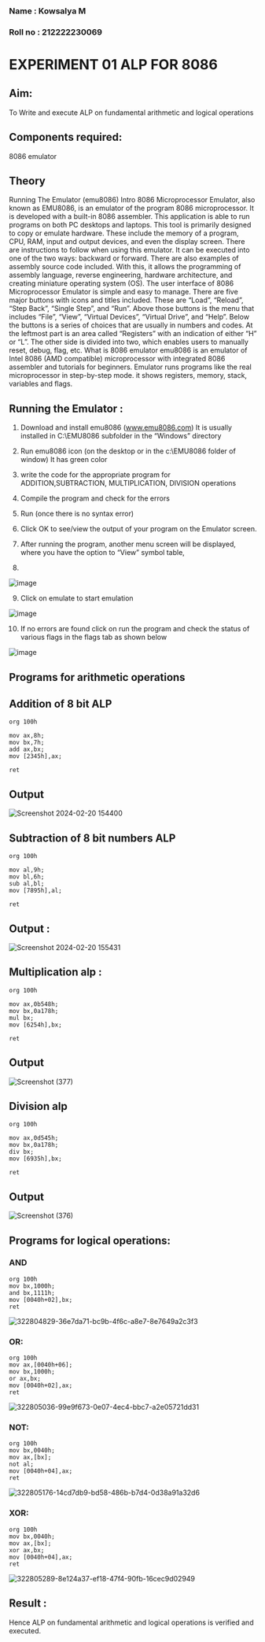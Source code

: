 ### Name : Kowsalya M
### Roll no : 212222230069

# EXPERIMENT 01 ALP FOR 8086
## Aim: 
To Write and execute ALP on fundamental arithmetic and logical operations
## Components required: 
8086  emulator 
## Theory 

Running The Emulator (emu8086) Intro 8086 Microprocessor Emulator, also known as EMU8086, is an emulator of the program 8086 microprocessor. It is developed with a built-in 8086 assembler. This application is able to run programs on both PC desktops and laptops. This tool is primarily designed to copy or emulate hardware. These include the memory of a program, CPU, RAM, input and output devices, and even the display screen. There are instructions to follow when using this emulator. It can be executed into one of the two ways: backward or forward. There are also examples of assembly source code included. With this, it allows the programming of assembly language, reverse engineering, hardware architecture, and creating miniature operating system (OS). The user interface of 8086 Microprocessor Emulator is simple and easy to manage. There are five major buttons with icons and titles included. These are “Load”, “Reload”, “Step Back”, “Single Step”, and “Run”. Above those buttons is the menu that includes “File”, “View”, “Virtual Devices”, “Virtual Drive”, and “Help”. Below the buttons is a series of choices that are usually in numbers and codes. At the leftmost part is an area called “Registers” with an indication of either “H” or “L”. The other side is divided into two, which enables users to manually reset, debug, flag, etc. What is 8086 emulator emu8086 is an emulator of Intel 8086 (AMD compatible) microprocessor with integrated 8086 assembler and tutorials for beginners. Emulator runs programs like the real microprocessor in step-by-step mode. it shows registers, memory, stack, variables and flags.

## Running the Emulator :
1.	Download and install emu8086 (www.emu8086.com) It is usually installed in C:\EMU8086 subfolder in the “Windows” directory
2.	  Run  emu8086 icon (on the desktop or in the c:\EMU8086 folder of window) It has green color
  
3.	write the code for the appropriate program for ADDITION,SUBTRACTION, MULTIPLICATION,  DIVISION operations 

4.	 Compile the program and check for the errors 
5.	Run (once there is no syntax error) 
6.	Click OK to see/view the output of your program on the Emulator screen. 
7.	After running the program, another menu screen will be displayed, where you have the option to “View” symbol table,
8.	 

![image](https://user-images.githubusercontent.com/36288975/189273263-d65baae9-4b8f-4723-afb3-c0ffa4052b04.png)

9.	Click on emulate to start emulation 

![image](https://user-images.githubusercontent.com/36288975/189273273-9bb36ec1-e2e8-4892-8d35-37707332bfdc.png)


10.	If no errors are found click on run the program and check the status of various flags in the flags tab as shown below 

![image](https://user-images.githubusercontent.com/36288975/189273277-113a2a33-4a40-4ff8-95a5-ecd3a1f504fe.png)

## Programs for arithmetic  operations

## Addition  of 8 bit ALP 
```
org 100h

mov ax,8h;
mov bx,7h;
add ax,bx;
mov [2345h],ax;

ret
```
## Output  
![Screenshot 2024-02-20 154400](https://github.com/Kowsalyasathya/EXPERIMENT--01-ALP-FOR-8086/assets/118671457/0daa8dbb-0134-489f-9531-d44d3822354c)

## Subtraction   of 8 bit numbers  ALP 
 ```
org 100h

mov al,9h;
mov bl,6h;
sub al,bl;
mov [7895h],al;

ret
```
## Output :
![Screenshot 2024-02-20 155431](https://github.com/Kowsalyasathya/EXPERIMENT--01-ALP-FOR-8086/assets/118671457/f8289504-d887-40f0-a211-eff9e268fcd8)

## Multiplication alp :
```
org 100h

mov ax,0b548h;
mov bx,0a178h;
mul bx;
mov [6254h],bx;

ret
```
 ## Output  
 
![Screenshot (377)](https://github.com/Kowsalyasathya/EXPERIMENT--01-ALP-FOR-8086/assets/118671457/db05d5bf-ecf7-4b62-93fe-78ab8235504e)

## Division alp 
```
org 100h

mov ax,0d545h;
mov bx,0a178h;
div bx;
mov [6935h],bx;

ret
```
## Output  
![Screenshot (376)](https://github.com/Kowsalyasathya/EXPERIMENT--01-ALP-FOR-8086/assets/118671457/9af81cd9-7ba8-4b5d-a617-e8e9d0ce7ba8)
## Programs for logical operations:
### AND
```
org 100h
mov bx,1000h;
and bx,1111h;
mov [0040h+02],bx;
ret
```
![322804829-36e7da71-bc9b-4f6c-a8e7-8e7649a2c3f3](https://github.com/Kowsalyasathya/EXPERIMENT--01-ALP-FOR-8086/assets/118671457/3b8cc2f3-8601-4597-86c5-fc05ecfdc5c5)
### OR:
```
org 100h
mov ax,[0040h+06];
mov bx,1000h;
or ax,bx;
mov [0040h+02],ax;
ret
```
![322805036-99e9f673-0e07-4ec4-bbc7-a2e05721dd31](https://github.com/Kowsalyasathya/EXPERIMENT--01-ALP-FOR-8086/assets/118671457/010f6c3b-c24f-4ea3-8b75-3642ed53dc87)
### NOT:
```
org 100h
mov bx,0040h;
mov ax,[bx]; 
not al;
mov [0040h+04],ax;
ret
```
![322805176-14cd7db9-bd58-486b-b7d4-0d38a91a32d6](https://github.com/Kowsalyasathya/EXPERIMENT--01-ALP-FOR-8086/assets/118671457/9c0950f7-c32c-438f-b87d-ccd3debe8b32)
### XOR:
```
org 100h
mov bx,0040h;
mov ax,[bx]; 
xor ax,bx;
mov [0040h+04],ax;
ret
```
![322805289-8e124a37-ef18-47f4-90fb-16cec9d02949](https://github.com/Kowsalyasathya/EXPERIMENT--01-ALP-FOR-8086/assets/118671457/c1163f7c-528f-4b6e-86ce-48fe1cc2d907)

## Result :
 
Hence ALP on fundamental arithmetic and logical operations is verified and executed.







